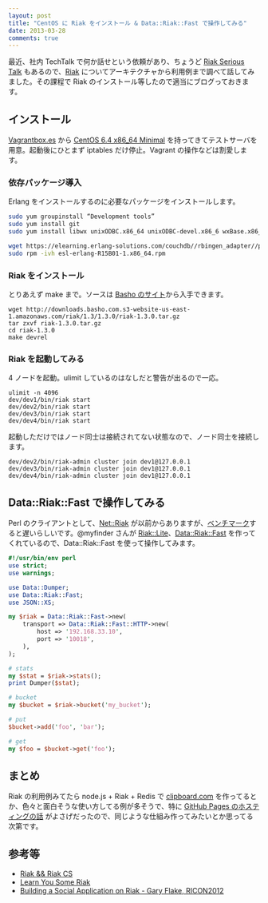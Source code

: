```yaml
---
layout: post
title: "CentOS に Riak をインストール & Data::Riak::Fast で操作してみる"
date: 2013-03-28
comments: true
---
```


最近、社内 TechTalk で何か話せという依頼があり、ちょうど [Riak Serious Talk](http://www.zusaar.com/event/563010) もあるので、[Riak](http://docs.basho.com/riak/latest/) についてアーキテクチャから利用例まで調べて話してみました。その課程で Riak のインストール等したので適当にブログっておきます。

## インストール

[Vagrantbox.es](http://www.vagrantbox.es/) から [CentOS 6.4 x86_64 Minimal](http://developer.nrel.gov/downloads/vagrant-boxes/CentOS-6.4-x86_64-v20130309.box) を持ってきてテストサーバを用意。起動後にひとまず iptables だけ停止。Vagrant の操作などは割愛します。

### 依存パッケージ導入

Erlang をインストールするのに必要なパッケージをインストールします。

```bash
sudo yum groupinstall “Development tools”
sudo yum install git
sudo yum install libwx unixODBC.x86_64 unixODBC-devel.x86_6 wxBase.x86_64 wxGTK.x86_64 wxGTK-gl

wget https://elearning.erlang-solutions.com/couchdb//rbingen_adapter//package_R15B01_centos664_1333462308/esl-erlang-R15B01-1.x86_64.rpm
sudo rpm -ivh esl-erlang-R15B01-1.x86_64.rpm
```

### Riak をインストール

とりあえず make まで。ソースは [Basho のサイト](http://docs.basho.com/riak/latest/downloads/)から入手できます。

```
wget http://downloads.basho.com.s3-website-us-east-1.amazonaws.com/riak/1.3/1.3.0/riak-1.3.0.tar.gz
tar zxvf riak-1.3.0.tar.gz
cd riak-1.3.0
make devrel
```

### Riak を起動してみる

4 ノードを起動。ulimit しているのはなしだと警告が出るので一応。

```
ulimit -n 4096
dev/dev1/bin/riak start
dev/dev2/bin/riak start
dev/dev3/bin/riak start
dev/dev4/bin/riak start
```

起動しただけではノード同士は接続されてない状態なので、ノード同士を接続します。

```
dev/dev2/bin/riak-admin cluster join dev1@127.0.0.1
dev/dev3/bin/riak-admin cluster join dev1@127.0.0.1
dev/dev4/bin/riak-admin cluster join dev1@127.0.0.1
```

## Data::Riak::Fast で操作してみる

Perl のクライアントとして、[Net::Riak](http://search.cpan.org/~franckc/Net-Riak/) が以前からありますが、[ベンチマーク](https://gist.github.com/myfinder/5232845)すると遅いらしいです。@myfinder さんが [Riak::Lite](https://github.com/myfinder/p5-riak-lite)、[Data::Riak::Fast](https://github.com/myfinder/p5-data-riak-fast) を作ってくれているので、Data::Riak::Fast を使って操作してみます。

```perl
#!/usr/bin/env perl
use strict;
use warnings;

use Data::Dumper;
use Data::Riak::Fast;
use JSON::XS;

my $riak = Data::Riak::Fast->new(
    transport => Data::Riak::Fast::HTTP->new(
        host => '192.168.33.10',
        port => '10018',
    ),
);

# stats
my $stat = $riak->stats();
print Dumper($stat);

# bucket
my $bucket = $riak->bucket('my_bucket');

# put
$bucket->add('foo', 'bar');

# get
my $foo = $bucket->get('foo');
```

## まとめ

Riak の利用例みてたら node.js + Riak + Redis で [clipboard.com](http://clipboard.com/) を作ってるとか、色々と面白そうな使い方してる例が多そうで、特に [GitHub Pages のホスティングの話](https://speakerdeck.com/jnewland/github-pages-on-riak-and-webmachine) がよさげだったので、同じような仕組み作ってみたいとか思ってる次第です。

## 参考等

- [Riak && Riak CS](https://speakerdeck.com/kuenishi/riak-and-and-riak-cs)
- [Learn You Some Riak](https://speakerdeck.com/wfarr/learn-you-some-riak)
- [Building a Social Application on Riak - Gary Flake, RICON2012](https://vimeo.com/52417831)
